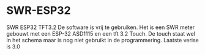 # SWR-ESP32
SWR ESP32 TFT3.2
De software is vrij te gebruiken. Het is een SWR meter gebouwt met een ESP-32 ASD1115 en een tft 3.2 Touch. De touch staat wel in het schema maar is nog niet gebruikt in de programmering. Laatste verise is 3.0
